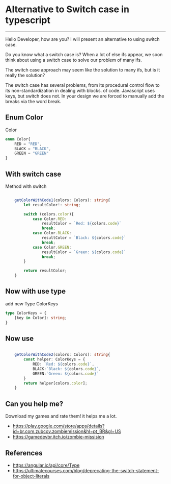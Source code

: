 # Alternative to Switch case in typescript  

----------
Hello Developer, how are you?
I will present an alternative to using switch case.

Do you know what a switch case is?
When a lot of else ifs appear, we soon think about using a switch case to solve our problem of many ifs.

The switch case approach may seem like the solution to many ifs, but is it really the solution?

The switch case has several problems, from its procedural control flow to its non-standardization in dealing with blocks.
of code. Javascript uses keys, but switch does not. In your design we are forced to manually add the
breaks via the word break.


Enum Color
-------------
Color
```typescript
enum Color{
    RED = "RED",
    BLACK = "BLACK",
    GREEN = "GREEN"
}

```

With switch case
-------------
Method with switch
```typescript

    getColorWithCode1(colors: Colors): string{
        let resultColor!: string;

        switch (colors.color){
            case Color.RED:
                resultColor = `Red: ${colors.code}`
                break;
            case Color.BLACK:
                resultColor = `Black: ${colors.code}`
                break;
            case Color.GREEN:
                resultColor = `Green: ${colors.code}`
                break;
        }

        return resultColor;
    }

```


Now with use type
-------------
add new Type ColorKeys

```typescript
type ColorKeys = {
    [key in Color]: string;
}
```


Now use
-------------

```typescript

    getColorWithCode2(colors: Colors): string{
        const helper: ColorKeys = {
            RED: `Red: ${colors.code}`,
            BLACK:`Black: ${colors.code}`,
            GREEN:`Green: ${colors.code}`
        }
        return helper[colors.color];
    }
```







Can you help me?
--------------
Download my games and rate them! it helps me a lot.
* https://play.google.com/store/apps/details?id=br.com.zubcov.zombiemission&hl=pt_BR&gl=US
* https://gamedevbr.itch.io/zombie-missision

References
-------------
* https://angular.io/api/core/Type
* https://ultimatecourses.com/blog/deprecating-the-switch-statement-for-object-literals
